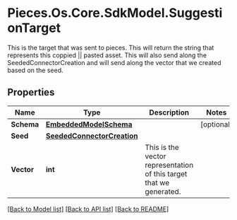 # Pieces.Os.Core.SdkModel.SuggestionTarget
This is the target that was sent to pieces. This will return the string that represents this coppied || pasted asset. This will also send along the SeededConnectorCreation and will send along the vector that we created based on the seed.

## Properties

Name | Type | Description | Notes
------------ | ------------- | ------------- | -------------
**Schema** | [**EmbeddedModelSchema**](EmbeddedModelSchema.md) |  | [optional] 
**Seed** | [**SeededConnectorCreation**](SeededConnectorCreation.md) |  | 
**Vector** | **int** | This is the vector representation of this target that we generated. | 

[[Back to Model list]](../README.md#documentation-for-models) [[Back to API list]](../README.md#documentation-for-api-endpoints) [[Back to README]](../README.md)

